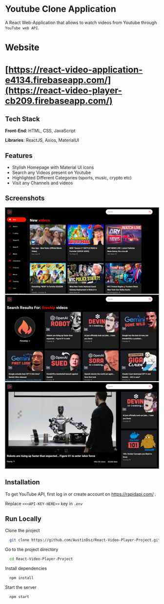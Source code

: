 
# Youtube Clone Application 

A React Web-Application that allows to watch videos from Youtube through ```YouTube web API```.


# Website

# [https://react-video-application-e4134.firebaseapp.com/](https://react-video-player-cb209.firebaseapp.com/)


## Tech Stack

 **Front-End**: HTML, CSS, JavaScript

 **Libraries**: ReactJS, Axios, MaterialUI
 

## Features

- Stylish Homepage with Material UI icons
- Search any Videos present on Youtube
- Highlighted Different Categories (sports, music, crypto etc)
- Visit any Channels and videos


## Screenshots

![App Screenshot](/screenshots/1.png)
![App Screenshot](/screenshots/2.png)
![App Screenshot](/screenshots/3.png)


## Installation

To get YouTube API, first log in or create account on https://rapidapi.com/ .

Replace ```<<<API-KEY-HERE>>``` key in ```.env```



    
## Run Locally

Clone the project

```bash
  git clone https://github.com/AustinDsz/React-Video-Player-Project.git
```

Go to the project directory

```bash
  cd React-Video-Player-Project
```

Install dependencies

```bash
  npm install
```

Start the server

```bash
  npm start
```




